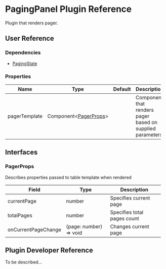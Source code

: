 # PagingPanel Plugin Reference

Plugin that renders pager.

## User Reference

### Dependencies

- [PagingState](paging-state.md)

### Properties

Name | Type | Default | Description
-----|------|---------|------------
pagerTemplate | Component&lt;[PagerProps](#pager-props)&gt; | | Component that renders pager based on supplied parameters

## Interfaces

### <a name="pager-props"></a>PagerProps

Describes properties passed to table template when rendered

Field | Type | Description
------|------|------------
currentPage | number | Specifies current page
totalPages | number | Specifies total pages count
onCurrentPageChange | (page: number) => void | Changes current page

## Plugin Developer Reference

To be described...

